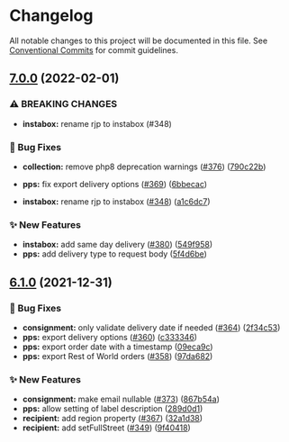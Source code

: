 # Changelog

All notable changes to this project will be documented in this file. See
[Conventional Commits](https://conventionalcommits.org) for commit guidelines.

## [7.0.0](https://github.com/myparcelnl/sdk/compare/v6.1.0...v7.0.0) (2022-02-01)


### ⚠ BREAKING CHANGES

* **instabox:** rename rjp to instabox (#348)

### :bug: Bug Fixes

* **collection:** remove php8 deprecation warnings ([#376](https://github.com/myparcelnl/sdk/issues/376)) ([790c22b](https://github.com/myparcelnl/sdk/commit/790c22bbb524bce19da0a623d9f5e38f3b2d9bb6))
* **pps:** fix export delivery options ([#369](https://github.com/myparcelnl/sdk/issues/369)) ([6bbecac](https://github.com/myparcelnl/sdk/commit/6bbecac92cd4ea1e7c50a9fc1d0ec6e7a77a9661))


* **instabox:** rename rjp to instabox ([#348](https://github.com/myparcelnl/sdk/issues/348)) ([a1c6dc7](https://github.com/myparcelnl/sdk/commit/a1c6dc7c6055eb534a4ceae50f803921c93cf0a5))


### :sparkles: New Features

* **instabox:** add same day delivery ([#380](https://github.com/myparcelnl/sdk/issues/380)) ([549f958](https://github.com/myparcelnl/sdk/commit/549f9587cb2e442380cca6d729ff9298b6a0126c))
* **pps:** add delivery type to request body ([5f4d6be](https://github.com/myparcelnl/sdk/commit/5f4d6be91b177dbfadf2b8e851ba159278af16f3))

## [6.1.0](https://github.com/myparcelnl/sdk/compare/v6.0.0...v6.1.0) (2021-12-31)


### :bug: Bug Fixes

* **consignment:** only validate delivery date if needed ([#364](https://github.com/myparcelnl/sdk/issues/364)) ([2f34c53](https://github.com/myparcelnl/sdk/commit/2f34c53cfa2d7528321f55aadbdde9f516094416))
* **pps:** export delivery options ([#360](https://github.com/myparcelnl/sdk/issues/360)) ([c333346](https://github.com/myparcelnl/sdk/commit/c333346f2c3e59b7f0e08782dcd1974d11d6ca13))
* **pps:** export order date with a timestamp ([09eca9c](https://github.com/myparcelnl/sdk/commit/09eca9c668d5ce64fba30f61fde393e85b7fe331))
* **pps:** export Rest of World orders ([#358](https://github.com/myparcelnl/sdk/issues/358)) ([97da682](https://github.com/myparcelnl/sdk/commit/97da682f2b7528ba49b9edd6bb64307c3b49df6f))


### :sparkles: New Features

* **consignment:** make email nullable ([#373](https://github.com/myparcelnl/sdk/issues/373)) ([867b54a](https://github.com/myparcelnl/sdk/commit/867b54a69b8a8ad1d37357565af20174b4915725))
* **pps:** allow setting of label description ([289d0d1](https://github.com/myparcelnl/sdk/commit/289d0d1e830adf8d476b2aa1465dd156f2eca1fa))
* **recipient:** add region property ([#367](https://github.com/myparcelnl/sdk/issues/367)) ([32a1d38](https://github.com/myparcelnl/sdk/commit/32a1d38bbd8bce4798cf6e9682bb52922c380258))
* **recipient:** add setFullStreet ([#349](https://github.com/myparcelnl/sdk/issues/349)) ([9f40418](https://github.com/myparcelnl/sdk/commit/9f40418d2a52b8d7d984f06858c0e78d55c5fc0d))

